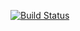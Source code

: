 [![Build Status](https://dev.azure.com/hubtel/Mobile-Apps/_apis/build/status%2FFiifiGh.profile-me?branchName=master)](https://dev.azure.com/hubtel/Mobile-Apps/_build/latest?definitionId=731&branchName=master)
